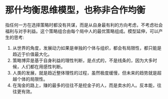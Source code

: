 # 那什均衡思维模型，也称非合作均衡

指任何一方在选择策略时都没有共谋，而是从自身最有利的方向考虑，不考虑社会福利与对手利益。这个策略组合由每个局中人的最优策略组成。模型延伸，可以产生的思考: 

1. 从世界的角度，发展动力如果是单独的个体与组织，都会有局限性，都只能是趋近于价值最大化。
2. 策略博弈是基于自身利益的理性判断，是点式的，不是线条的，因为大多时候，人们都在用感性判断。
3. 人类的发展，就是趋近整体理性的过程，虽然极度缓慢，但未来的趋势就是超越个体的局限性。
4. 在淘金的路上，赚的最多的往往不是挖金子的人，而是卖水的人。反本能，往往更有效。
